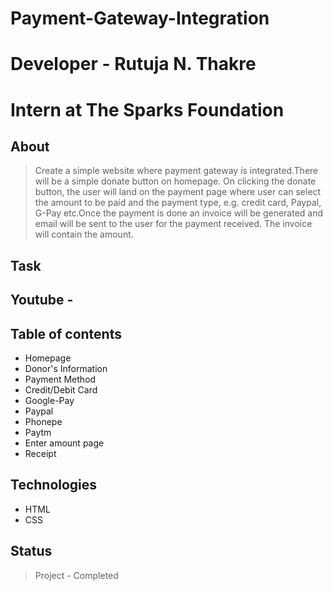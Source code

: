 # Payment-Gateway-Integration

# Developer - Rutuja N. Thakre
# Intern at The Sparks Foundation

## About
>Create a simple website where payment gateway is integrated.There will be a simple donate button on homepage. On clicking the donate button, the user will land on the payment page where user can select the amount to be paid and the payment type, e.g. credit card, Paypal, G-Pay etc.Once the payment is done an invoice will be generated and email will be sent to the user for the payment received. The invoice will contain the amount.

## Task


## Youtube - 

## Table of contents
* Homepage
* Donor's Information
* Payment Method
* Credit/Debit Card
* Google-Pay
* Paypal
* Phonepe 
* Paytm
* Enter amount page
* Receipt


## Technologies
* HTML
* CSS

## Status
> Project - Completed
